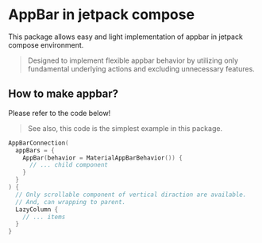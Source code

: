 # AppBar in jetpack compose
This package allows easy and light implementation of appbar in jetpack compose environment.

> Designed to implement flexible appbar behavior by utilizing only fundamental underlying actions and excluding unnecessary features.

## How to make appbar?
Please refer to the code below!

> See also, this code is the simplest example in this package.

```kotlin
AppBarConnection(
  appBars = {
    AppBar(behavior = MaterialAppBarBehavior()) {
      // ... child component
    }
  }
) {
  // Only scrollable component of vertical diraction are available.
  // And, can wrapping to parent.
  LazyColumn {
    // ... items
  }
}
```

